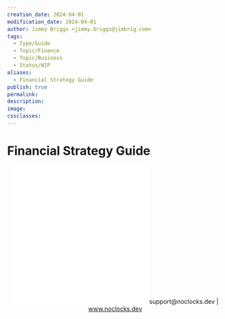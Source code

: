```yaml
---
creation_date: 2024-04-01
modification_date: 2024-04-01
author: Jimmy Briggs <jimmy.briggs@jimbrig.com>
tags:
  - Type/Guide
  - Topic/Finance
  - Topic/Business
  - Status/WIP
aliases:
  - Financial Strategy Guide
publish: true
permalink:
description:
image:
cssclasses:
---
```


# Financial Strategy Guide

<p align="center">
  <img src="https://raw.githubusercontent.com/noclocks/brand/main/src/logo/main/png/noclocks-logo-main-white-transparent-320x320.png" height="30%" width=">
  <br>
  <a href="mailto:support@noclocks.dev">support@noclocks.dev</a> | <a href="https://noclocks.dev">www.noclocks.dev</a>
</p>